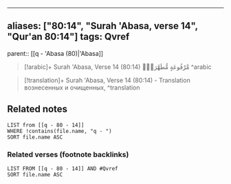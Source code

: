 
---
aliases: ["80:14", "Surah 'Abasa, verse 14", "Qur'an 80:14"]
tags: Qvref
---

parent:: [[q - 'Abasa (80)|'Abasa]]

> [!arabic]+ Surah 'Abasa, Verse 14 (80:14)
> <span class="quran-arabic">مَّرْفُوعَةٍ مُّطَهَّرَةٍۭ</span>
^arabic

> [!translation]+ Surah 'Abasa, Verse 14 (80:14) - Translation
> вознесенных и очищенных,
^translation



## Related notes
```dataview
LIST from [[q - 80 - 14]]
WHERE !contains(file.name, "q - ")
SORT file.name ASC
```

### Related verses (footnote backlinks)
```dataview
LIST FROM [[q - 80 - 14]] AND #Qvref
SORT file.name ASC
```

